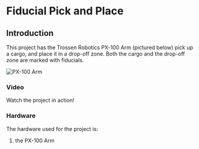 # Fiducial Pick and Place

## Introduction

This project has the Trossen Robotics PX-100 Arm (pictured below) pick
up a cargo, and place it in a drop-off zone. Both the cargo and the
drop-off zone are marked with fiducials. 

![PX-100 Arm](../images/arm.jpg "PX-100 Arm")

### Video

Watch the project in action!

### Hardware

The hardware used for the project is:

1. the PX-100 Arm
